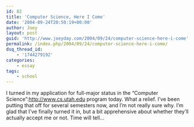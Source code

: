 ```yaml
---
id: 82
title: 'Computer Science, Here I Come'
date: '2004-09-24T20:50:19+00:00'
author: Joey
layout: post
guid: 'http://www.joeyday.com/2004/09/24/computer-science-here-i-come'
permalink: /index.php/2004/09/24/computer-science-here-i-come/
dsq_thread_id:
    - '1744279192'
categories:
    - essay
tags:
    - school
---
```


I turned in my application for full-major status in the “Computer Science”:http://www.cs.utah.edu program today. What a relief. I’ve been putting that off for several semesters now, and I’m not really sure why. I’m glad that I’ve finally turned it in, but a bit apprehensive about whether they’ll actually accept me or not. Time will tell…